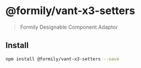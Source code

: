 # @formily/vant-x3-setters

> Formily Designable Component Adaptor

## Install

```bash
npm install @formily/vant-x3-setters --save
```
